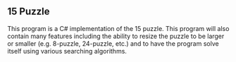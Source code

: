 ## 15 Puzzle
This program is a C# implementation of the 15 puzzle.  This program will also contain many features including the ability to resize the puzzle to be larger or smaller (e.g. 8-puzzle, 24-puzzle, etc.) and to have the program solve itself using various searching algorithms.